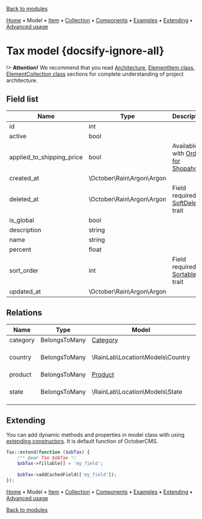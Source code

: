 [Back to modules](modules/home.md)

[Home](modules/tax/home.md)
• Model
• [Item](modules/tax/item/item.md)
• [Collection](modules/tax/collection/collection.md)
• [Components](modules/tax/component/component.md)
• [Examples](modules/tax/examples/examples.md)
• [Extending](modules/tax/extending/extending.md)
• [Advanced usage](modules/tax/advanced-usage/home.md)

# Tax model {docsify-ignore-all}

!> **Attention!**  We recommend that you read [Architecture](home.md#architecture), [ElementItem class](item-class/item-class.md),
[ElementCollection class](collection-class/collection-class.md) sections for complete understanding of  project architecture.

## Field list

|  Name | Type | Description |
|-------|------|--------|
|id|int|
|active|bool|
|applied_to_shipping_price|bool|Available with [Orders for Shopaholic](plugins/home.md#orders-for-shopaholic)|
|created_at|\October\Rain\Argon\Argon|
|deleted_at|\October\Rain\Argon\Argon|Field required for [SoftDelete](https://octobercms.com/docs/database/traits#soft-deleting) trait|
|is_global|bool|
|description|string|
|name|string|
|percent|float|
|sort_order|int|Field required for [Sortable](https://octobercms.com/docs/database/traits#sortable) trait|
|updated_at|\October\Rain\Argon\Argon|

## Relations

|Name|Type|Model|Description|
|-----|-----|-----|-----|
|category|BelongsToMany|[Category](modules/category/model/model.md)|
|country|BelongsToMany|\RainLab\Location\Models\Country|Available with [RainLab.Location](https://octobercms.com/plugin/rainlab-location) plugin|
|product|BelongsToMany|[Product](modules/product/model/model.md)|
|state|BelongsToMany|\RainLab\Location\Models\State|Available with [RainLab.Location](https://octobercms.com/plugin/rainlab-location) plugin|


## Extending

You can add dynamic methods and properties in model class with using [extending constructors](http://octobercms.com/docs/services/behaviors#constructor-extension).
It is default function of OctoberCMS.

```php
Tax::extend(function ($obTax) {
    /** @var Tax $obTax */
    $obTax->fillable[] = 'my_field';
    
    $obTax->addCachedField(['my_field']);
});
```

[Home](modules/tax/home.md)
• Model
• [Item](modules/tax/item/item.md)
• [Collection](modules/tax/collection/collection.md)
• [Components](modules/tax/component/component.md)
• [Examples](modules/tax/examples/examples.md)
• [Extending](modules/tax/extending/extending.md)
• [Advanced usage](modules/tax/advanced-usage/home.md)

[Back to modules](modules/home.md)
